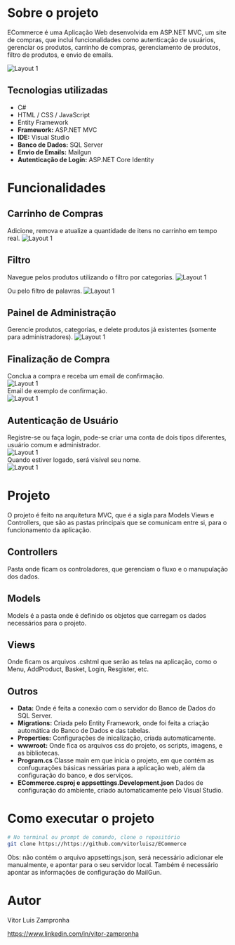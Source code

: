 # Sobre o projeto

ECommerce é uma Aplicação Web desenvolvida em ASP.NET MVC, um site de compras, que inclui funcionalidades como autenticação de usuários, gerenciar os produtos, carrinho de compras, gerenciamento de produtos, filtro de produtos, e envio de emails.

![Layout 1](https://raw.githubusercontent.com/vitorluisz/ECommerce/master/ECommerce/wwwroot/img/Screenshot_132.png)

## Tecnologias utilizadas
- C#
- HTML / CSS / JavaScript
- Entity Framework
- **Framework:** ASP.NET MVC
- **IDE:** Visual Studio
- **Banco de Dados:** SQL Server
- **Envio de Emails:** Mailgun
- **Autenticação de Login:** ASP.NET Core Identity

# Funcionalidades

## Carrinho de Compras

Adicione, remova e atualize a quantidade de itens no carrinho em tempo real.
![Layout 1](https://raw.githubusercontent.com/vitorluisz/ECommerce/master/ECommerce/wwwroot/img/Screenshot_134.png)

## Filtro

Navegue pelos produtos utilizando o filtro por categorias.
![Layout 1](https://raw.githubusercontent.com/vitorluisz/ECommerce/master/ECommerce/wwwroot/img/Screenshot_136.png)

Ou pelo filtro de palavras.
![Layout 1](https://raw.githubusercontent.com/vitorluisz/ECommerce/master/ECommerce/wwwroot/img/Screenshot_137.png)

## Painel de Administração

Gerencie produtos, categorias, e delete produtos já existentes (somente para administradores).
![Layout 1](https://raw.githubusercontent.com/vitorluisz/ECommerce/master/ECommerce/wwwroot/img/Screenshot_138.png)

## Finalização de Compra

Conclua a compra e receba um email de confirmação.
<br/>
![Layout 1](https://raw.githubusercontent.com/vitorluisz/ECommerce/master/ECommerce/wwwroot/img/Screenshot_140.png)
<br/>
Email de exemplo de confirmação.
<br/>
![Layout 1](https://raw.githubusercontent.com/vitorluisz/ECommerce/master/ECommerce/wwwroot/img/Screenshot_135.png)

## Autenticação de Usuário
Registre-se ou faça login, pode-se criar uma conta de dois tipos diferentes, usuário comum e administrador.
<br/>
![Layout 1](https://raw.githubusercontent.com/vitorluisz/ECommerce/master/ECommerce/wwwroot/img/Screenshot_139.png)
<br/>
Quando estiver logado, será visível seu nome.
<br/>
![Layout 1](https://raw.githubusercontent.com/vitorluisz/ECommerce/master/ECommerce/wwwroot/img/Screenshot_141.png)

# Projeto
O projeto é feito na arquitetura MVC, que é a sigla para Models Views e Controllers, que são as pastas principais que se comunicam entre si, para o funcionamento da aplicação.
## Controllers
Pasta onde ficam os controladores, que gerenciam o fluxo e o manupulação dos dados.
## Models
Models é a pasta onde é definido os objetos que carregam os dados necessários para o projeto.
## Views
Onde ficam os arquivos .cshtml que serão as telas na aplicação, como o Menu, AddProduct, Basket, Login, Resgister, etc.
## Outros
- **Data:** Onde é feita a conexão com o servidor do Banco de Dados do SQL Server.
- **Migrations:** Criada pelo Entity Framework, onde foi feita a criação automática do Banco de Dados e das tabelas.
- **Properties:** Configurações de inicalização, criada automaticamente.
- **wwwroot:** Onde fica os arquivos css do projeto, os scripts, imagens, e as bibliotecas.
- **Program.cs** Classe main em que inicia o projeto, em que contém as confugurações básicas nessárias para a aplicação web, além da configuração do banco, e dos serviços.
- **ECommerce.csproj e appsettings.Development.json** Dados de configuração do ambiente, criado automaticamente pelo Visual Studio.

# Como executar o projeto
```bash
# No terminal ou prompt de comando, clone o repositório
git clone https://https://github.com/vitorluisz/ECommerce
```
Obs: não contém o arquivo appsettings.json, será necessário adicionar ele manualmente, e apontar para o seu servidor local. Também é necessário apontar as informações de configuração do MailGun.

# Autor

Vitor Luis Zampronha

https://www.linkedin.com/in/vitor-zampronha
